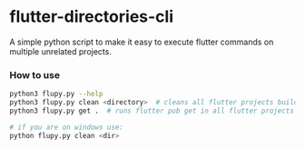 # flutter-directories-cli
A simple python script to make it easy to execute flutter commands on multiple unrelated projects.


### How to use
```sh 
python3 flupy.py --help
python3 flupy.py clean <directory>  # cleans all flutter projects build directories in <directory.
python3 flupy.py get .  # runs flutter pub get in all flutter projects in under current directory

# if you are on windows use:
python flupy.py clean <dir>
```

